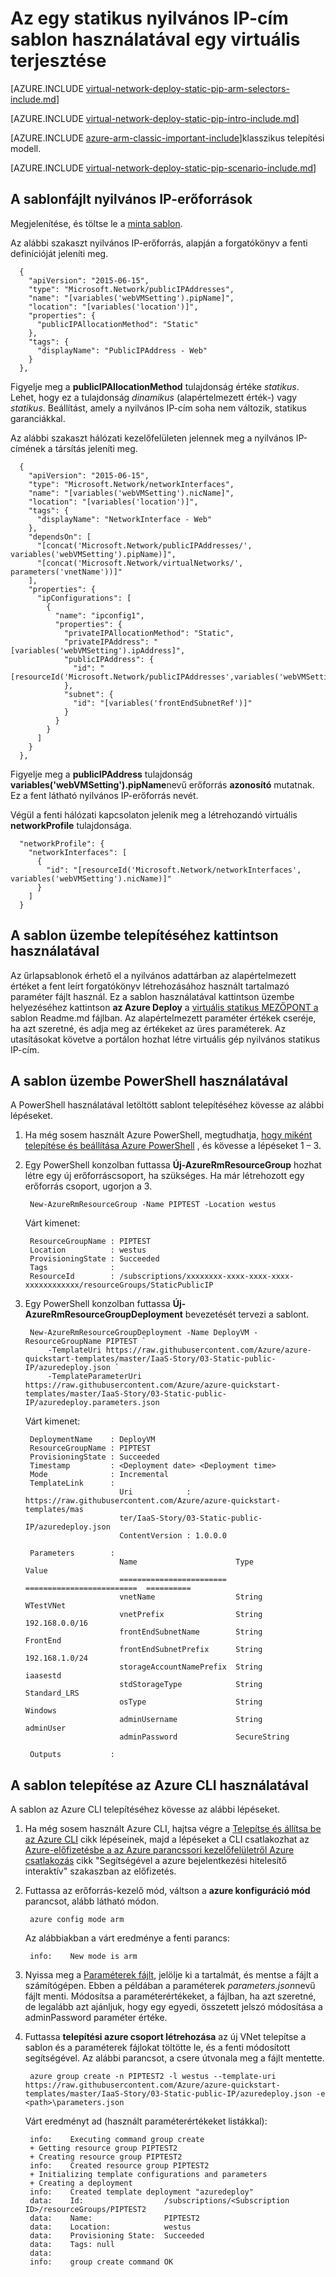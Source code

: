 <properties
   pageTitle="Egy statikus, nyilvános IP-, erőforrás-kezelő sablon használatával egy virtuális telepítése |} Microsoft Azure"
   description="Megtudhatja, hogy miként üzembe VMs egy statikus, nyilvános IP-, erőforrás-kezelő sablon használatával"
   services="virtual-network"
   documentationCenter="na"
   authors="jimdial"
   manager="carmonm"
   editor=""
   tags="azure-resource-manager"
/>
<tags  
   ms.service="virtual-network"
   ms.devlang="na"
   ms.topic="article"
   ms.tgt_pltfrm="na"
   ms.workload="infrastructure-services"
   ms.date="04/27/2016"
   ms.author="jdial" />

# <a name="deploy-a-vm-with-a-static-public-ip-using-a-template"></a>Az egy statikus nyilvános IP-cím sablon használatával egy virtuális terjesztése

[AZURE.INCLUDE [virtual-network-deploy-static-pip-arm-selectors-include.md](../../includes/virtual-network-deploy-static-pip-arm-selectors-include.md)]

[AZURE.INCLUDE [virtual-network-deploy-static-pip-intro-include.md](../../includes/virtual-network-deploy-static-pip-intro-include.md)]

[AZURE.INCLUDE [azure-arm-classic-important-include](../../includes/learn-about-deployment-models-rm-include.md)]klasszikus telepítési modell.

[AZURE.INCLUDE [virtual-network-deploy-static-pip-scenario-include.md](../../includes/virtual-network-deploy-static-pip-scenario-include.md)]

## <a name="public-ip-resources-in-a-template-file"></a>A sablonfájlt nyilvános IP-erőforrások

Megjelenítése, és töltse le a [minta sablon](https://raw.githubusercontent.com/Azure/azure-quickstart-templates/master/IaaS-Story/03-Static-public-IP/azuredeploy.json).

Az alábbi szakaszt nyilvános IP-erőforrás, alapján a forgatókönyv a fenti definícióját jeleníti meg.

      {
        "apiVersion": "2015-06-15",
        "type": "Microsoft.Network/publicIPAddresses",
        "name": "[variables('webVMSetting').pipName]",
        "location": "[variables('location')]",
        "properties": {
          "publicIPAllocationMethod": "Static"
        },
        "tags": {
          "displayName": "PublicIPAddress - Web"
        }
      },

Figyelje meg a **publicIPAllocationMethod** tulajdonság értéke *statikus*. Lehet, hogy ez a tulajdonság *dinamikus* (alapértelmezett érték-) vagy *statikus*. Beállítást, amely a nyilvános IP-cím soha nem változik, statikus garanciákkal.

Az alábbi szakaszt hálózati kezelőfelületen jelennek meg a nyilvános IP-címének a társítás jeleníti meg.

      {
        "apiVersion": "2015-06-15",
        "type": "Microsoft.Network/networkInterfaces",
        "name": "[variables('webVMSetting').nicName]",
        "location": "[variables('location')]",
        "tags": {
          "displayName": "NetworkInterface - Web"
        },
        "dependsOn": [
          "[concat('Microsoft.Network/publicIPAddresses/', variables('webVMSetting').pipName)]",
          "[concat('Microsoft.Network/virtualNetworks/', parameters('vnetName'))]"
        ],
        "properties": {
          "ipConfigurations": [
            {
              "name": "ipconfig1",
              "properties": {
                "privateIPAllocationMethod": "Static",
                "privateIPAddress": "[variables('webVMSetting').ipAddress]",
                "publicIPAddress": {
                  "id": "[resourceId('Microsoft.Network/publicIPAddresses',variables('webVMSetting').pipName)]"
                },
                "subnet": {
                  "id": "[variables('frontEndSubnetRef')]"
                }
              }
            }
          ]
        }
      },

Figyelje meg a **publicIPAddress** tulajdonság **variables('webVMSetting').pipName**nevű erőforrás **azonosító** mutatnak. Ez a fent látható nyilvános IP-erőforrás nevét.

Végül a fenti hálózati kapcsolaton jelenik meg a létrehozandó virtuális **networkProfile** tulajdonsága.

      "networkProfile": {
        "networkInterfaces": [
          {
            "id": "[resourceId('Microsoft.Network/networkInterfaces', variables('webVMSetting').nicName)]"
          }
        ]
      }

## <a name="deploy-the-template-by-using-click-to-deploy"></a>A sablon üzembe telepítéséhez kattintson használatával

Az űrlapsablonok érhető el a nyilvános adattárban az alapértelmezett értéket a fent leírt forgatókönyv létrehozásához használt tartalmazó paraméter fájlt használ. Ez a sablon használatával kattintson üzembe helyezéséhez kattintson **az Azure Deploy** a [virtuális statikus MEZŐPONT a](https://github.com/Azure/azure-quickstart-templates/tree/master/IaaS-Story/03-Static-public-IP) sablon Readme.md fájlban. Az alapértelmezett paraméter értékek cseréje, ha azt szeretné, és adja meg az értékeket az üres paraméterek.  Az utasításokat követve a portálon hozhat létre virtuális gép nyilvános statikus IP-cím.

## <a name="deploy-the-template-by-using-powershell"></a>A sablon üzembe PowerShell használatával

A PowerShell használatával letöltött sablont telepítéséhez kövesse az alábbi lépéseket.

1. Ha még sosem használt Azure PowerShell, megtudhatja, [hogy miként telepítése és beállítása Azure PowerShell](../powershell-install-configure.md) , és kövesse a lépéseket 1 – 3.

2. Egy PowerShell konzolban futtassa **Új-AzureRmResourceGroup** hozhat létre egy új erőforráscsoport, ha szükséges. Ha már létrehozott egy erőforrás csoport, ugorjon a 3.

        New-AzureRmResourceGroup -Name PIPTEST -Location westus

    Várt kimenet:

        ResourceGroupName : PIPTEST
        Location          : westus
        ProvisioningState : Succeeded
        Tags              :
        ResourceId        : /subscriptions/xxxxxxxx-xxxx-xxxx-xxxx-xxxxxxxxxxxx/resourceGroups/StaticPublicIP

3. Egy PowerShell konzolban futtassa **Új-AzureRmResourceGroupDeployment** bevezetését tervezi a sablont.

        New-AzureRmResourceGroupDeployment -Name DeployVM -ResourceGroupName PIPTEST `
            -TemplateUri https://raw.githubusercontent.com/Azure/azure-quickstart-templates/master/IaaS-Story/03-Static-public-IP/azuredeploy.json `
            -TemplateParameterUri https://raw.githubusercontent.com/Azure/azure-quickstart-templates/master/IaaS-Story/03-Static-public-IP/azuredeploy.parameters.json

    Várt kimenet:

        DeploymentName    : DeployVM
        ResourceGroupName : PIPTEST
        ProvisioningState : Succeeded
        Timestamp         : <Deployment date> <Deployment time>
        Mode              : Incremental
        TemplateLink      :
                            Uri            : https://raw.githubusercontent.com/Azure/azure-quickstart-templates/mas
                            ter/IaaS-Story/03-Static-public-IP/azuredeploy.json
                            ContentVersion : 1.0.0.0

        Parameters        :
                            Name                      Type                       Value     
                            ========================  =========================  ==========
                            vnetName                  String                     WTestVNet
                            vnetPrefix                String                     192.168.0.0/16
                            frontEndSubnetName        String                     FrontEnd  
                            frontEndSubnetPrefix      String                     192.168.1.0/24
                            storageAccountNamePrefix  String                     iaasestd  
                            stdStorageType            String                     Standard_LRS
                            osType                    String                     Windows   
                            adminUsername             String                     adminUser
                            adminPassword             SecureString                         

        Outputs           :

## <a name="deploy-the-template-by-using-the-azure-cli"></a>A sablon telepítése az Azure CLI használatával

A sablon az Azure CLI telepítéséhez kövesse az alábbi lépéseket.

1. Ha még sosem használt Azure CLI, hajtsa végre a [Telepítse és állítsa be az Azure CLI](../xplat-cli-install.md) cikk lépéseinek, majd a lépéseket a CLI csatlakozhat az [Azure-előfizetésbe a az Azure parancssori kezelőfelületről Azure csatlakozás](../xplat-cli-connect.md) cikk "Segítségével a azure bejelentkezési hitelesítő interaktív" szakaszban az előfizetés.
2. Futtassa az erőforrás-kezelő mód, váltson a **azure konfiguráció mód** parancsot, alább látható módon.

        azure config mode arm

    Az alábbiakban a várt eredménye a fenti parancs:

        info:    New mode is arm

3. Nyissa meg a [Paraméterek fájlt](https://raw.githubusercontent.com/Azure/azure-quickstart-templates/master/IaaS-Story/03-Static-public-IP/azuredeploy.parameters.json), jelölje ki a tartalmát, és mentse a fájlt a számítógépen. Ebben a példában a paraméterek *parameters.json*nevű fájlt menti. Módosítsa a paraméterértékeket, a fájlban, ha azt szeretné, de legalább azt ajánljuk, hogy egy egyedi, összetett jelszó módosítása a adminPassword paraméter értéke.

4. Futtassa **telepítési azure csoport létrehozása** az új VNet telepítse a sablon és a paraméterek fájlokat töltötte le, és a fenti módosított segítségével. Az alábbi parancsot, a csere <path> útvonala meg a fájlt mentette. 

        azure group create -n PIPTEST2 -l westus --template-uri https://raw.githubusercontent.com/Azure/azure-quickstart-templates/master/IaaS-Story/03-Static-public-IP/azuredeploy.json -e <path>\parameters.json

    Várt eredményt ad (használt paraméterértékeket listákkal):

        info:    Executing command group create
        + Getting resource group PIPTEST2
        + Creating resource group PIPTEST2
        info:    Created resource group PIPTEST2
        + Initializing template configurations and parameters
        + Creating a deployment
        info:    Created template deployment "azuredeploy"
        data:    Id:                  /subscriptions/<Subscription ID>/resourceGroups/PIPTEST2
        data:    Name:                PIPTEST2
        data:    Location:            westus
        data:    Provisioning State:  Succeeded
        data:    Tags: null
        data:
        info:    group create command OK
